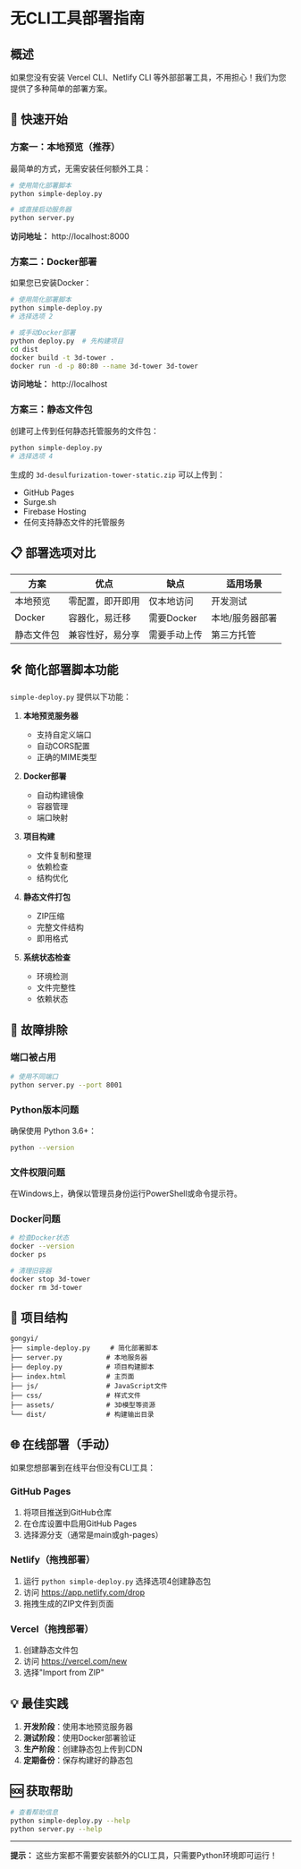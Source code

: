 # 无CLI工具部署指南

## 概述

如果您没有安装 Vercel CLI、Netlify CLI 等外部部署工具，不用担心！我们为您提供了多种简单的部署方案。

## 🚀 快速开始

### 方案一：本地预览（推荐）

最简单的方式，无需安装任何额外工具：

```bash
# 使用简化部署脚本
python simple-deploy.py

# 或直接启动服务器
python server.py
```

**访问地址：** http://localhost:8000

### 方案二：Docker部署

如果您已安装Docker：

```bash
# 使用简化部署脚本
python simple-deploy.py
# 选择选项 2

# 或手动Docker部署
python deploy.py  # 先构建项目
cd dist
docker build -t 3d-tower .
docker run -d -p 80:80 --name 3d-tower 3d-tower
```

**访问地址：** http://localhost

### 方案三：静态文件包

创建可上传到任何静态托管服务的文件包：

```bash
python simple-deploy.py
# 选择选项 4
```

生成的 `3d-desulfurization-tower-static.zip` 可以上传到：
- GitHub Pages
- Surge.sh
- Firebase Hosting
- 任何支持静态文件的托管服务

## 📋 部署选项对比

| 方案 | 优点 | 缺点 | 适用场景 |
|------|------|------|----------|
| 本地预览 | 零配置，即开即用 | 仅本地访问 | 开发测试 |
| Docker | 容器化，易迁移 | 需要Docker | 本地/服务器部署 |
| 静态文件包 | 兼容性好，易分享 | 需要手动上传 | 第三方托管 |

## 🛠️ 简化部署脚本功能

`simple-deploy.py` 提供以下功能：

1. **本地预览服务器**
   - 支持自定义端口
   - 自动CORS配置
   - 正确的MIME类型

2. **Docker部署**
   - 自动构建镜像
   - 容器管理
   - 端口映射

3. **项目构建**
   - 文件复制和整理
   - 依赖检查
   - 结构优化

4. **静态文件打包**
   - ZIP压缩
   - 完整文件结构
   - 即用格式

5. **系统状态检查**
   - 环境检测
   - 文件完整性
   - 依赖状态

## 🔧 故障排除

### 端口被占用
```bash
# 使用不同端口
python server.py --port 8001
```

### Python版本问题
确保使用 Python 3.6+：
```bash
python --version
```

### 文件权限问题
在Windows上，确保以管理员身份运行PowerShell或命令提示符。

### Docker问题
```bash
# 检查Docker状态
docker --version
docker ps

# 清理旧容器
docker stop 3d-tower
docker rm 3d-tower
```

## 📁 项目结构

```
gongyi/
├── simple-deploy.py     # 简化部署脚本
├── server.py           # 本地服务器
├── deploy.py           # 项目构建脚本
├── index.html          # 主页面
├── js/                 # JavaScript文件
├── css/                # 样式文件
├── assets/             # 3D模型等资源
└── dist/               # 构建输出目录
```

## 🌐 在线部署（手动）

如果您想部署到在线平台但没有CLI工具：

### GitHub Pages
1. 将项目推送到GitHub仓库
2. 在仓库设置中启用GitHub Pages
3. 选择源分支（通常是main或gh-pages）

### Netlify（拖拽部署）
1. 运行 `python simple-deploy.py` 选择选项4创建静态包
2. 访问 https://app.netlify.com/drop
3. 拖拽生成的ZIP文件到页面

### Vercel（拖拽部署）
1. 创建静态文件包
2. 访问 https://vercel.com/new
3. 选择"Import from ZIP"

## 💡 最佳实践

1. **开发阶段**：使用本地预览服务器
2. **测试阶段**：使用Docker部署验证
3. **生产阶段**：创建静态包上传到CDN
4. **定期备份**：保存构建好的静态包

## 🆘 获取帮助

```bash
# 查看帮助信息
python simple-deploy.py --help
python server.py --help
```

---

**提示：** 这些方案都不需要安装额外的CLI工具，只需要Python环境即可运行！